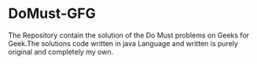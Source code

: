 # DoMust-GFG
The Repository contain the solution of the Do Must problems on Geeks for Geek.The solutions code written in java Language and written is purely original and completely my own.


